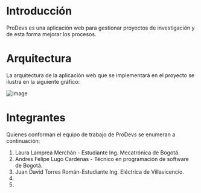# Introducción
ProDevs es una aplicación web para gestionar proyectos de investigación y de esta forma mejorar los procesos.
# Arquitectura
La arquitectura de la aplicación web que se implementará en el proyecto se ilustra en la siguiente gráfico:

![image](https://user-images.githubusercontent.com/84552402/142084767-fe042b44-1eaa-4191-b6ca-e1d7e50aec79.png)

# Integrantes
Quienes conforman el equipo de trabajo de ProDevs se enumeran a continuación:
1. Laura Lamprea Merchán - Estudiante Ing. Mecatrónica de Bogotá.
2. Andres Felipe Lugo Cardenas - Técnico en programación de software de Bogotá.
3. Juan David Torres Román-Estudiante Ing. Eléctrica de Villavicencio.
4.
5.

